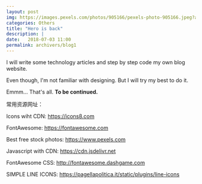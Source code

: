 ```yaml
---
layout: post
img: https://images.pexels.com/photos/905166/pexels-photo-905166.jpeg?auto=compress&cs=tinysrgb&dpr=2&h=750&w=1260
categories: Others
title: "Hero is back"
description: |
date:   2018-07-03 11:00
permalink: archivers/blog1
---
```


I will write some technology articles and step by step code my own blog website.

Even though, I'm not familiar with designing. But I will try my best to do it. 

Emmm... That's all. **To be continued.**

常用资源网址：

Icons wiht CDN: https://icons8.com

FontAwesome: https://fontawesome.com

Best free stock photos: https://www.pexels.com

Javascript with CDN: https://cdn.jsdelivr.net

FontAwesome CSS: http://fontawesome.dashgame.com

SIMPLE LINE ICONS: https://pagellapolitica.it/static/plugins/line-icons
